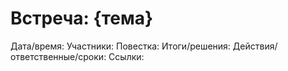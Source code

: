 # Встреча: {тема}
Дата/время:
Участники:
Повестка:
Итоги/решения:
Действия/ответственные/сроки:
Ссылки:
